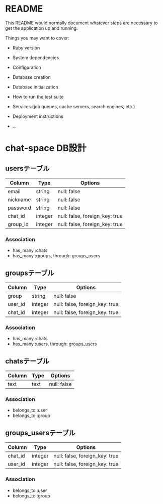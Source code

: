 # README

This README would normally document whatever steps are necessary to get the
application up and running.

Things you may want to cover:

* Ruby version

* System dependencies

* Configuration

* Database creation

* Database initialization

* How to run the test suite

* Services (job queues, cache servers, search engines, etc.)

* Deployment instructions

* ...

# chat-space DB設計
## usersテーブル
|Column|Type|Options|
|------|----|-------|
|email|string|null: false|
|nickname|string|null: false|
|password|string|null: false|
|chat_id|integer|null: false, foreign_key: true|
|group_id|integer|null: false, foreign_key: true|
### Association
- has_many :chats
- has_many :groups, through: groups_users

## groupsテーブル
|Column|Type|Options|
|------|----|-------|
|group|string|null: false|
|user_id|integer|null: false, foreign_key: true|
|chat_id|integer|null: false, foreign_key: true|
### Association
- has_many :chats
- has_many :users, through: groups_users

## chatsテーブル
|Column|Type|Options|
|------|----|-------|
|text|text|null: false|
### Association
- belongs_to :user
- belongs_to :group

## groups_usersテーブル
|Column|Type|Options|
|------|----|-------|
|chat_id|integer|null: false, foreign_key: true|
|user_id|integer|null: false, foreign_key: true|
### Association
- belongs_to :user
- belongs_to :group
